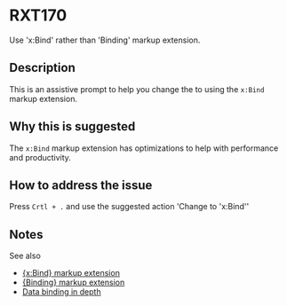 # RXT170

Use 'x:Bind' rather than 'Binding' markup extension.

## Description

This is an assistive prompt to help you change the to using the `x:Bind` markup extension.

## Why this is suggested

The `x:Bind` markup extension has optimizations to help with performance and productivity.

## How to address the issue

Press `Crtl + .` and use the suggested action 'Change to 'x:Bind''

## Notes

See also

- [{x:Bind} markup extension](https://docs.microsoft.com/windows/uwp/xaml-platform/x-bind-markup-extension?WT.mc_id=WDIT-MVP-5001397)
- [{Binding} markup extension](https://docs.microsoft.com/windows/uwp/xaml-platform/binding-markup-extension?WT.mc_id=WDIT-MVP-5001397)
- [Data binding in depth](https://docs.microsoft.com/en-us/windows/uwp/data-binding/data-binding-in-depth?WT.mc_id=WDIT-MVP-5001397)
